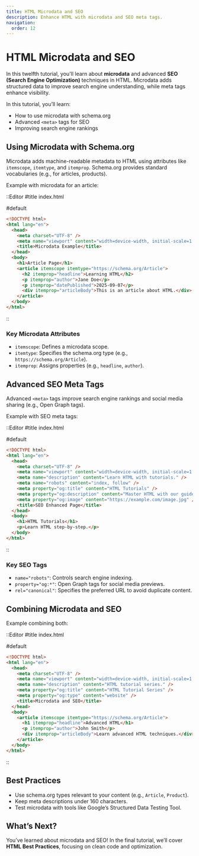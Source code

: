 ```yaml
---
title: HTML Microdata and SEO
description: Enhance HTML with microdata and SEO meta tags.
navigation:
  order: 12
---
```


# HTML Microdata and SEO

In this twelfth tutorial, you'll learn about **microdata** and advanced **SEO (Search Engine Optimization)** techniques in HTML. Microdata adds structured data to improve search engine understanding, while meta tags enhance visibility.

In this tutorial, you’ll learn:
- How to use microdata with schema.org
- Advanced `<meta>` tags for SEO
- Improving search engine rankings

## Using Microdata with Schema.org

Microdata adds machine-readable metadata to HTML using attributes like `itemscope`, `itemtype`, and `itemprop`. Schema.org provides standard vocabularies (e.g., for articles, products).

Example with microdata for an article:

::Editor
#title
index.html

#default
```html
<!DOCTYPE html>
<html lang="en">
  <head>
    <meta charset="UTF-8" />
    <meta name="viewport" content="width=device-width, initial-scale=1.0" />
    <title>Microdata Example</title>
  </head>
  <body>
    <h1>Article Page</h1>
    <article itemscope itemtype="https://schema.org/Article">
      <h2 itemprop="headline">Learning HTML</h2>
      <p itemprop="author">Jane Doe</p>
      <p itemprop="datePublished">2025-09-07</p>
      <div itemprop="articleBody">This is an article about HTML.</div>
    </article>
  </body>
</html>
```
::

### Key Microdata Attributes
- `itemscope`: Defines a microdata scope.
- `itemtype`: Specifies the schema.org type (e.g., `https://schema.org/Article`).
- `itemprop`: Assigns properties (e.g., `headline`, `author`).

## Advanced SEO Meta Tags

Advanced `<meta>` tags improve search engine rankings and social media sharing (e.g., Open Graph tags).

Example with SEO meta tags:

::Editor
#title
index.html

#default
```html
<!DOCTYPE html>
<html lang="en">
  <head>
    <meta charset="UTF-8" />
    <meta name="viewport" content="width=device-width, initial-scale=1.0" />
    <meta name="description" content="Learn HTML with tutorials." />
    <meta name="robots" content="index, follow" />
    <meta property="og:title" content="HTML Tutorials" />
    <meta property="og:description" content="Master HTML with our guide." />
    <meta property="og:image" content="https://example.com/image.jpg" />
    <title>SEO Enhanced Page</title>
  </head>
  <body>
    <h1>HTML Tutorials</h1>
    <p>Learn HTML step-by-step.</p>
  </body>
</html>
```
::

### Key SEO Tags
- `name="robots"`: Controls search engine indexing.
- `property="og:*"`: Open Graph tags for social media previews.
- `rel="canonical"`: Specifies the preferred URL to avoid duplicate content.

## Combining Microdata and SEO

Example combining both:

::Editor
#title
index.html

#default
```html
<!DOCTYPE html>
<html lang="en">
  <head>
    <meta charset="UTF-8" />
    <meta name="viewport" content="width=device-width, initial-scale=1.0" />
    <meta name="description" content="HTML tutorial series." />
    <meta property="og:title" content="HTML Tutorial Series" />
    <meta property="og:type" content="website" />
    <title>Microdata and SEO</title>
  </head>
  <body>
    <article itemscope itemtype="https://schema.org/Article">
      <h1 itemprop="headline">Advanced HTML</h1>
      <p itemprop="author">John Smith</p>
      <div itemprop="articleBody">Learn advanced HTML techniques.</div>
    </article>
  </body>
</html>
```
::

## Best Practices
- Use schema.org types relevant to your content (e.g., `Article`, `Product`).
- Keep meta descriptions under 160 characters.
- Test microdata with tools like Google’s Structured Data Testing Tool.

## What’s Next?

You’ve learned about microdata and SEO! In the final tutorial, we’ll cover **HTML Best Practices**, focusing on clean code and optimization.